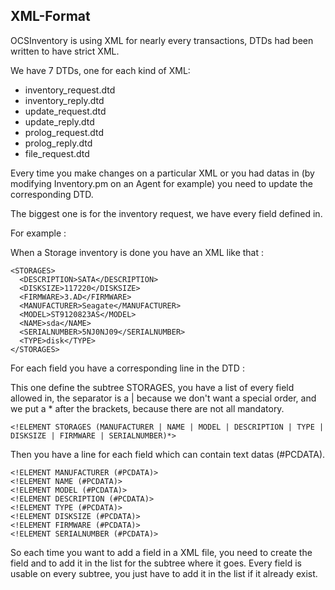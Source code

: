 ## XML-Format

OCSInventory is using XML for nearly every transactions, DTDs had been written to have strict XML.

We have 7 DTDs, one for each kind of XML:

* inventory_request.dtd
* inventory_reply.dtd
* update_request.dtd
* update_reply.dtd
* prolog_request.dtd
* prolog_reply.dtd
* file_request.dtd

Every time you make changes on a particular XML or you had datas in (by modifying Inventory.pm on an Agent
for example) you need to update the corresponding DTD.

The biggest one is for the inventory request, we have every field defined in.

For example :

When a Storage inventory is done you have an XML like that :

    <STORAGES>
      <DESCRIPTION>SATA</DESCRIPTION>
      <DISKSIZE>117220</DISKSIZE>
      <FIRMWARE>3.AD</FIRMWARE>
      <MANUFACTURER>Seagate</MANUFACTURER>
      <MODEL>ST9120823AS</MODEL>
      <NAME>sda</NAME>
      <SERIALNUMBER>5NJ0NJ09</SERIALNUMBER>
      <TYPE>disk</TYPE>
    </STORAGES>

For each field you have a corresponding line in the DTD :

This one define the subtree STORAGES, you have a list of every field allowed in, the separator is a | because we don't want a special order, and we put a * after the brackets, because there are not all mandatory.

    <!ELEMENT STORAGES (MANUFACTURER | NAME | MODEL | DESCRIPTION | TYPE | DISKSIZE | FIRMWARE | SERIALNUMBER)*>

Then you have a line for each field which can contain text datas (#PCDATA).

    <!ELEMENT MANUFACTURER (#PCDATA)>
    <!ELEMENT NAME (#PCDATA)>
    <!ELEMENT MODEL (#PCDATA)>
    <!ELEMENT DESCRIPTION (#PCDATA)>
    <!ELEMENT TYPE (#PCDATA)>
    <!ELEMENT DISKSIZE (#PCDATA)>
    <!ELEMENT FIRMWARE (#PCDATA)>
    <!ELEMENT SERIALNUMBER (#PCDATA)>

So each time you want to add a field in a XML file, you need to create the field and to add it in the
list for the subtree where it goes. Every field is usable on every subtree, you just have to add it
in the list if it already exist.